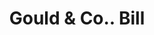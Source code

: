 ---
doi: 10.7916/D8JW9S1B
date_other: '1880'
date_other_textual: 1880-1889
form: printed ephemera
genre:
- Invoices
name:
- Gould & Co.
object_in_context_url: https://biggert.cul.columbia.edu/items/view/ave_biggert_01407
subject_hierarchical_geographic:
- Philadelphia, Pennsylvania, United States
subject_name:
- Gould & Co.
title: Gould & Co.. Bill
sort_title: Gould & Co.. Bill
call_number: ave_biggert_01407
coordinates:
- 40.00944444444445,-75.13333333333334
pid: ave_biggert_01407
identifiers: ave_biggert_01407
canvas_id: ldpd:396668
permalink: "/items/ave_biggert_01407/"
layout: iiif-image-page
---